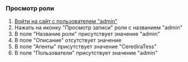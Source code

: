 ### Просмотр роли

1. [Войти на сайт с пользователем "admin"](../../../../0.%20Шаги/1.%20Войти%20на%20сайт%20с%20пользователем%20username.md)
1. Нажать на иконку "Просмотр записи" роли с названием "admin"
1. В поле "Название роли" присутствует значение "admin"
1. В поле "Описание" отсутствует значение 	
1. В поле "Агенты" присутствует значение "CerediraTess"
1. В поле "Пользователи" присутствует значение "admin"